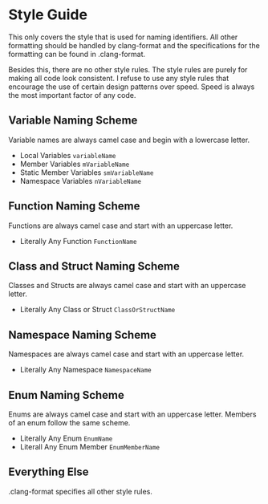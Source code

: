 # Style Guide
This only covers the style that is used for naming identifiers. All other formatting should be handled by clang-format and the specifications for the formatting can be found in .clang-format.

Besides this, there are no other style rules. The style rules are purely for making all code look consistent. I refuse to use any style rules that encourage the use of certain design patterns over speed. Speed is always the most important factor of any code.

## Variable Naming Scheme
Variable names are always camel case and begin with a lowercase letter.

- Local Variables `variableName`
- Member Variables `mVariableName`
- Static Member Variables `smVariableName`
- Namespace Variables `nVariableName`

## Function Naming Scheme
Functions are always camel case and start with an uppercase letter.

- Literally Any Function `FunctionName`

## Class and Struct Naming Scheme
Classes and Structs are always camel case and start with an uppercase letter.

- Literally Any Class or Struct `ClassOrStructName`

## Namespace Naming Scheme
Namespaces are always camel case and start with an uppercase letter.

- Literally Any Namespace `NamespaceName`

## Enum Naming Scheme
Enums are always camel case and start with an uppercase letter. Members of an enum follow the same scheme.

- Literally Any Enum `EnumName`
- Literall Any Enum Member `EnumMemberName`

## Everything Else
.clang-format specifies all other style rules.

